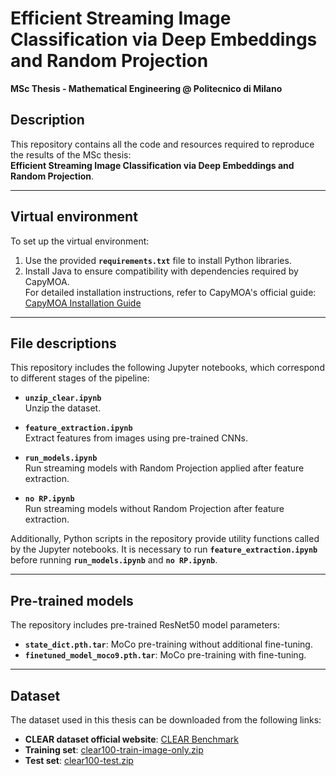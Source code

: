 # Efficient Streaming Image Classification via Deep Embeddings and Random Projection
**MSc Thesis - Mathematical Engineering @ Politecnico di Milano**  

## Description
This repository contains all the code and resources required to reproduce the results of the MSc thesis:  
**Efficient Streaming Image Classification via Deep Embeddings and Random Projection**.

---

## Virtual environment
To set up the virtual environment:

1. Use the provided **`requirements.txt`** file to install Python libraries.
2. Install Java to ensure compatibility with dependencies required by CapyMOA.  
   For detailed installation instructions, refer to CapyMOA's official guide:  
   [CapyMOA Installation Guide](https://capymoa.org/installation.html)

---

## File descriptions
This repository includes the following Jupyter notebooks, which correspond to different stages of the pipeline:
- **`unzip_clear.ipynb`**   
  Unzip the dataset.

- **`feature_extraction.ipynb`**  
  Extract features from images using pre-trained CNNs.

- **`run_models.ipynb`**  
  Run streaming models with Random Projection applied after feature extraction.

- **`no RP.ipynb`**  
  Run streaming models without Random Projection after feature extraction.

Additionally, Python scripts in the repository provide utility functions called by the Jupyter notebooks. It is necessary to run **`feature_extraction.ipynb`** before running **`run_models.ipynb`** and **`no RP.ipynb`**.

---

## Pre-trained models
The repository includes pre-trained ResNet50 model parameters:

- **`state_dict.pth.tar`**: MoCo pre-training without additional fine-tuning.  
- **`finetuned_model_moco9.pth.tar`**: MoCo pre-training with fine-tuning.

---

## Dataset
The dataset used in this thesis can be downloaded from the following links:

- **CLEAR dataset official website**: [CLEAR Benchmark](https://clear-benchmark.github.io/)  
- **Training set**: [clear100-train-image-only.zip](https://huggingface.co/datasets/elvishelvis6/CLEAR-Continual_Learning_Benchmark/resolve/main/clear100-train-image-only.zip)  
- **Test set**: [clear100-test.zip](https://huggingface.co/datasets/elvishelvis6/CLEAR-Continual_Learning_Benchmark/resolve/main/clear100-test.zip)
